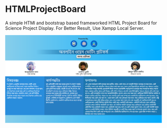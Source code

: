 # HTMLProjectBoard
A simple HTMl and bootstrap based frameworked HTML Project Board for Science Project Display.
For Better Result, Use Xampp Local Server.

![HTML Project Board](https://raw.githubusercontent.com/TawsifTorabi/HTMLProjectBoard/master/screenshot.png)
